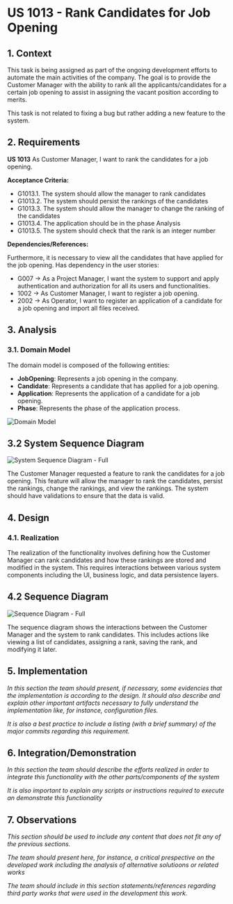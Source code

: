 # US 1013 - Rank Candidates for Job Opening

## 1. Context

This task is being assigned as part of the ongoing development efforts to automate the main activities of the company. 
The goal is to provide the Customer Manager with the ability to rank all the applicants/candidates for a certain job 
opening to assist in assigning the vacant position according to merits. 

This task is not related to fixing a bug but rather adding a new feature to the system.

## 2. Requirements

**US 1013** As Customer Manager, I want to rank the candidates for a job opening.

**Acceptance Criteria:**

- G1013.1. The system should allow the manager to rank candidates
- G1013.2. The system should persist the rankings of the candidates
- G1013.3. The system should allow the manager to change the ranking of the candidates
- G1013.4. The application should be in the phase Analysis
- G1013.5. The system should check that the rank is an integer number

**Dependencies/References:**

Furthermore, it is necessary to view all the candidates that have applied for the job opening.
Has dependency in the user stories:
- G007 -> As a Project Manager, I want the system to support and apply authentication and
  authorization for all its users and functionalities.
- 1002 -> As Customer Manager, I want to register a job opening.
- 2002 -> As Operator, I want to register an application of a candidate for a job opening and
  import all files received.

## 3. Analysis

### 3.1. Domain Model 

The domain model is composed of the following entities:

- **JobOpening**: Represents a job opening in the company.
- **Candidate**: Represents a candidate that has applied for a job opening.
- **Application**: Represents the application of a candidate for a job opening.
- **Phase**: Represents the phase of the application process.

![Domain Model](C:\Users\gonca\IdeaProjects\sem4pi-23-24-2dh3\docs\sprintC\1013\svg\1013-domain-model.svg)

## 3.2 System Sequence Diagram

![System Sequence Diagram - Full](C:\Users\gonca\IdeaProjects\sem4pi-23-24-2dh3\docs\sprintC\1013\svg\1013-system-sequence-diagram-System_Sequence_Diagram__SSD____Rank_Candidates_for_a_Job_Opening.png)

The Customer Manager requested a feature to rank the candidates for a job opening. 
This feature will allow the manager to rank the candidates, persist the rankings, change the rankings, and view the rankings. 
The system should have validations to ensure that the data is valid.

## 4. Design

### 4.1. Realization

The realization of the functionality involves defining how the Customer Manager can rank candidates 
and how these rankings are stored and modified in the system. 
This requires interactions between various system components including the UI, business logic, 
and data persistence layers.

## 4.2 Sequence Diagram

![Sequence Diagram - Full](svg/us017-sequence-diagram-full.svg)

The sequence diagram shows the interactions between the Customer Manager and the system to rank candidates. 
This includes actions like viewing a list of candidates, assigning a rank, saving the rank, and modifying it later.

## 5. Implementation

*In this section the team should present, if necessary, some evidencies that the implementation is according to the design. It should also describe and explain other important artifacts necessary to fully understand the implementation like, for instance, configuration files.*

*It is also a best practice to include a listing (with a brief summary) of the major commits regarding this requirement.*

## 6. Integration/Demonstration

*In this section the team should describe the efforts realized in order to integrate this functionality with the other parts/components of the system*

*It is also important to explain any scripts or instructions required to execute an demonstrate this functionality*

## 7. Observations

*This section should be used to include any content that does not fit any of the previous sections.*

*The team should present here, for instance, a critical prespective on the developed work including the analysis of alternative solutioons or related works*

*The team should include in this section statements/references regarding third party works that were used in the development this work.*